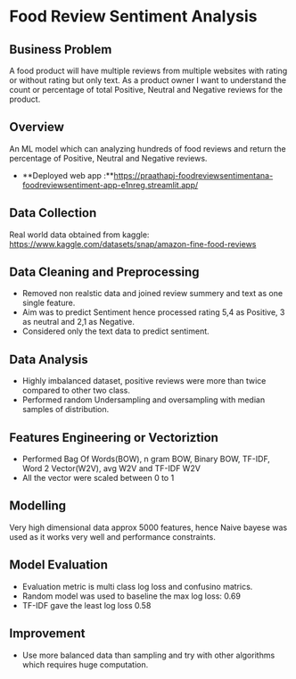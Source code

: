 # Food Review Sentiment Analysis

## **Business Problem**

A food product will have multiple reviews from multiple websites with rating or without rating but only text. As a product owner I want to understand the count or percentage of total Positive, Neutral and Negative reviews for the product.

## Overview
An ML model which can analyzing hundreds of food reviews and return the percentage of Positive, Neutral and Negative reviews.

* **Deployed web app :**https://praathapj-foodreviewsentimentana-foodreviewsentiment-app-e1nreg.streamlit.app/

## Data Collection
Real world data obtained from kaggle: https://www.kaggle.com/datasets/snap/amazon-fine-food-reviews


## **Data Cleaning and Preprocessing**
* Removed non realstic data and joined review summery and text as one single feature.
* Aim was to predict Sentiment hence processed rating 5,4 as Positive, 3 as neutral and 2,1 as Negative.
* Considered only the text data to predict sentiment.

## Data Analysis
* Highly imbalanced dataset, positive reviews were more than twice compared to other two class.
* Performed random Undersampling and oversampling with median samples of distribution.

## Features Engineering or Vectoriztion
* Performed Bag Of Words(BOW), n gram BOW, Binary BOW, TF-IDF, Word 2 Vector(W2V), avg W2V and TF-IDF W2V
* All the vector were scaled between 0 to 1

## Modelling
Very high dimensional data approx 5000 features, hence Naive bayese was used as it works very well and performance constraints.

## Model Evaluation
* Evaluation metric is multi class log loss and confusino matrics.
* Random model was used to baseline the max log loss: 0.69
* TF-IDF gave the least log loss 0.58

## Improvement
* Use more balanced data than sampling and try with other algorithms which requires huge computation.
